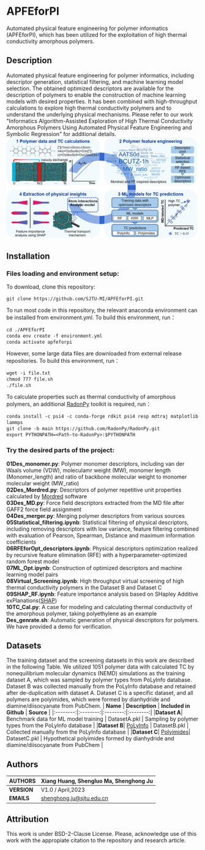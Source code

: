 # APFEforPI
Automated physical feature engineering for polymer informatics (APFEforPI), which has been utilized for the exploitation of high thermal conductivity amorphous polymers.
## Description
Automated physical feature engineering for polymer informatics, including descriptor generation, statistical filtering, and machine learning model selection. The obtained optimized descriptors are available for the description of polymers to enable the construction of machine learning models with desired properties. It has been combined with high-throughput calculations to explore high thermal conductivity polymers and to understand the underlying physical mechanisms.  Please refer to our work "Informatics Algorithm-Assisted Exploration of High Thermal Conductivity Amorphous Polymers Using Automated Physical Feature Engineering and Symbolic Regression" for additional details.
![workflow](https://github.com/SJTU-MI/APFEforPI/blob/main/workflow.jpg)
## Installation
### Files loading and environment setup:

To download, clone this repository:<br>
````
git clone https://github.com/SJTU-MI/APFEforPI.git
````

To run most code in this repository, the relevant anaconda environment can be installed from environment.yml. To build this environment, run：<br>
````
cd ./APFEforPI
conda env create -f environment.yml
conda activate apfeforpi
````
However, some large data files are downloaded from external release repositories. To build this environment, run：<br>
````
wget -i file.txt
chmod 777 file.sh
./file.sh
````
To calculate properties such as thermal conductivity of amorphous polymers, an additional [RadonPy](https://github.com/RadonPy/RadonPy) toolkit is required, run：<br>
````
conda install -c psi4 -c conda-forge rdkit psi4 resp mdtraj matplotlib lammps
git clone -b main https://github.com/RadonPy/RadonPy.git
export PYTHONPATH=<Path-to-RadonPy>:$PYTHONPATH
````

### Try the desired parts of the project:
**01Des_monomer.py**: Polymer monomer descriptors, including van der Waals volume (VDW), moleculamr weight (MW), monomer length (Monomer_length) and ratio of backbone molecular weight to monomer molecular weight (MW_ratio)<br>
**02Des_Mordred.py**: Descriptors of polymer repetitive unit properties calculated by [Mordred](https://github.com/mordred-descriptor/mordred) software<br>
**03Des_MD.py**: Force field descriptors extracted from the MD file after GAFF2 force field assignment<br>
**04Des_merger.py**: Merging polymer descriptors from various sources<br>
**05Statistical_filtering.ipynb**: Statistical filtering of physical descriptors, including removing descriptors with low variance, feature filtering combined with evaluation of Pearson, Spearman, Distance and maximum information coefficients<br>
**06RFEforOpt_descriptors.ipynb**: Physical descriptors optimization realized by recursive feature elimination (RFE) with a hyperparameter-optimized random forest model<br>
**07ML_Opt.ipynb**: Construction of optimized descriptors and machine learning model pairs<br>
**08Virtual_Screening.ipynb**: High throughput virtual screening of high thermal conductivity polymers in the Dataset B and Dataset C<br>
**09SHAP_RF.ipynb**: Feature importance analysis based on SHapley Additive exPlanations([SHAP](https://github.com/slundberg/shap))<br>
**10TC_Cal.py**: A case for modeling and calculating thermal conductivity of the amorphous polymer, taking polyethylene as an example<br>
**Des_genrate.sh**: Automatic generation of physical descriptors for polymers. We have provided a demo for verification.<br>

## Datasets

The training dataset and the screening datasets in this work are described in the following Table. We utilized 1051 polymer data with calculated TC by nonequilibrium molecular dynamics (NEMD) simulations as the training dataset A, which was sampled by polymer types from PoLyInfo database. Dataset B was collected manually from the PoLyInfo database and retained after de-duplication with dataset A. Dataset C is a specific dataset, and all polymers are polyimides, which were formed by dianhydride and diamine/diisocyanate from PubChem.
| **Name** | **Description** | **Included in Github** | **Source** |
|:--------:|:--------:|:--------:|:--------:|
|**Dataset A**| Benchmark data for ML model training | DatasetA.pkl | Sampling by polymer types from the PoLyInfo database | 
|**Dataset B**| [PoLyInfo](https://polymer.nims.go.jp/) | DatasetB.pkl | Collected manually from the PoLyInfo database | 
|**Dataset C**| [Polyimides](https://data.caltech.edu/records/hend5-jzt61)| DatasetC.pkl | Hypothetical polyimides formed by dianhydride and diamine/diisocyanate from PubChem | 

## Authors

| **AUTHORS** |Xiang Huang, Shengluo Ma, Shenghong Ju            |
|-------------|--------------------------------------------------|
| **VERSION** | V1.0 / April,2023                               |
| **EMAILS**  | shenghong.ju@sjtu.edu.cn                         |

## Attribution
This work is under BSD-2-Clause License. Please, acknowledge use of this work with the appropiate citation to the repository and research article.
